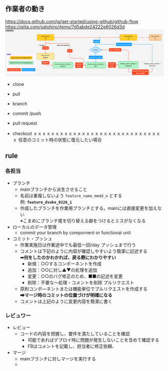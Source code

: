 ## 作業者の動き
https://docs.github.com/ja/get-started/using-github/github-flow
https://qiita.com/satohiro/items/7d5abde24222e6026d3d
![alt text](image.png)
- clone
- pull
- branch
- commit /push
- pull request

- checkout
ｘｘｘｘｘｘｘｘｘｘｘｘｘｘｘｘｘｘｘｘｘｘｘｘｘｘｘｘｘｘ
任意のコミット時の状態に復元したい場合

## rule
### 各担当
- ブランチ
  - mainブランチから派生させること
  - 名前は重複しないよう `feature_name_mmdd_n` とする<br>例: **`feature_dsuke_0226_1`**
  - 作成したブランチを作業用ブランチとする。mainには直接変更を加えない<br>※こまめにブランチ尾を切り替える癖をつけるとミスがなくなる
- ローカルのデータ管理
  - commit your branch by compornent or functional unit
- コミット・プッシュ
  - 作業実施日は作業途中でも最低一回/day プッシュまで行う
  - コメントは下記のように内容が確認しやすいよう簡潔に記述する
  <br> **➡何をしたのかわかれば、戻る際にわかりやすい**
    - 新規：○○するコンポーネントを作成
    - 追加：○○に対し▲▼の処理を追加
    - 変更：○○のバグ修正のため、■■の記述を変更
    - 削除：不要な～処理・コメントを削除
  プルリクエスト
  - 原則コンポ―ネントまたは機能単位でプルリクエストを作成する<br>**➡マージ時のコミットの位置づけが明確になる**
  - コメントは上記のように変更内容を簡潔に書く

### レビュワー
- レビュー
  - コードの内容を把握し、要件を満たしていることを確認
    - 可能であればデプロイ時に問題が発生しないことを含めて確認する
    - FBはコメントを記載し、担当者に修正依頼、
- マージ
  - mainブランチに対しマージを実行する
  - 